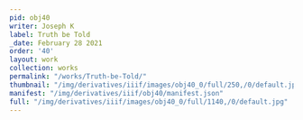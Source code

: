 ```yaml
---
pid: obj40
writer: Joseph K
label: Truth be Told
_date: February 28 2021
order: '40'
layout: work
collection: works
permalink: "/works/Truth-be-Told/"
thumbnail: "/img/derivatives/iiif/images/obj40_0/full/250,/0/default.jpg"
manifest: "/img/derivatives/iiif/obj40/manifest.json"
full: "/img/derivatives/iiif/images/obj40_0/full/1140,/0/default.jpg"
---
```

